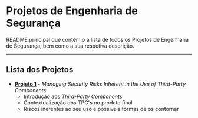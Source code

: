 # Projetos de Engenharia de Segurança

README principal que contém o a lista de todos os Projetos de Engenharia de Segurança, bem como a sua respetiva descrição.

---

## Lista dos Projetos

- [**Projeto 1**](https://github.com/uminho-miei-engseg-19-20/Grupo5/blob/master/Projetos/Projeto%201.pdf) - *Managing Security Risks Inherent in the Use of Third-Party Components*	
	- Introdução aos *Third-Party Components*
	- Contextualização dos TPC's no produto final
	- Riscos inerentes ao seu uso e possíveis formas de os contornar